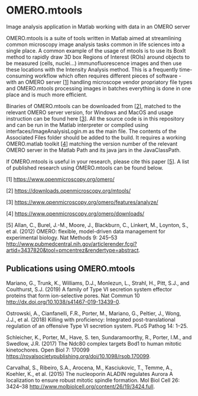 # OMERO.mtools
Image analysis application in Matlab working with data in an OMERO server

OMERO.mtools is a suite of tools written in Matlab aimed at streamlining common microscopy image analysis tasks common in life sciences into a single place. A common example of the usage of mtools is to use its BoxIt method to rapidly draw 3D box Regions of Interest (ROIs) around objects to be measured (cells, nuclei...) immunofluorescence images and then use these locations with the Intensity Analysis method. This is a frequently time-consuming workflow which often requires different pieces of software - with an OMERO server [[1](https://www.openmicroscopy.org/omero/)] handling microscope vendor propriatory file types and OMERO.mtools processing images in batches everything is done in one place and is much more efficient.

Binaries of OMERO.mtools can be downloaded from [[2](https://downloads.openmicroscopy.org/mtools/)], matched to the relevant OMERO server version, for Windows and MacOS and usage instruction can be found here [[3](https://www.openmicroscopy.org/omero/features/analyze/)]. All the source code is in this repository and can be run in the Matlab interpreter or compiled using interfaces/ImageAnalysisLogin.m as the main file. The contents of the Associated Files folder should be added to the build. It requires a working OMERO.matlab toolkit [[4](https://www.openmicroscopy.org/omero/downloads/)] matching the version number of the relevant OMERO server in the Matlab Path and its java jars in the JavaClassPath.

If OMERO.mtools is useful in your research, please cite this paper [[5](http://www.pubmedcentral.nih.gov/articlerender.fcgi?artid=3437820&tool=pmcentrez&rendertype=abstract)]. A list of published research using OMERO.mtools can be found below.

[1] https://www.openmicroscopy.org/omero/

[2] https://downloads.openmicroscopy.org/mtools/

[3] https://www.openmicroscopy.org/omero/features/analyze/

[4] https://www.openmicroscopy.org/omero/downloads/

[5] Allan, C., Burel, J.-M., Moore, J., Blackburn, C., Linkert, M., Loynton, S., et al. (2012) OMERO: flexible, model-driven data management for experimental biology. Nat Methods 9: 245–53 http://www.pubmedcentral.nih.gov/articlerender.fcgi?artid=3437820&tool=pmcentrez&rendertype=abstract.


## Publications using OMERO.mtools

Mariano, G., Trunk, K., Williams, D.J., Monlezun, L., Strahl, H., Pitt, S.J., and Coulthurst, S.J. (2019) A family of Type VI secretion system effector proteins that form ion-selective pores. Nat Commun 10 http://dx.doi.org/10.1038/s41467-019-13439-0.

Ostrowski, A., Cianfanelli, F.R., Porter, M., Mariano, G., Peltier, J., Wong, J.J., et al. (2018) Killing with proficiency: Integrated post-translational regulation of an offensive Type VI secretion system. PLoS Pathog 14: 1–25.

Schleicher, K., Porter, M., Have, S. ten, Sundaramoorthy, R., Porter, I.M., and Swedlow, J.R. (2017) The Ndc80 complex targets Bod1 to human mitotic kinetochores. Open Biol 7: 170099 https://royalsocietypublishing.org/doi/10.1098/rsob.170099.

Carvalhal, S., Ribeiro, S.A., Arocena, M., Kasciukovic, T., Temme, A., Koehler, K., et al. (2015) The nucleoporin ALADIN regulates Aurora A localization to ensure robust mitotic spindle formation. Mol Biol Cell 26: 3424–38 http://www.molbiolcell.org/content/26/19/3424.full.
